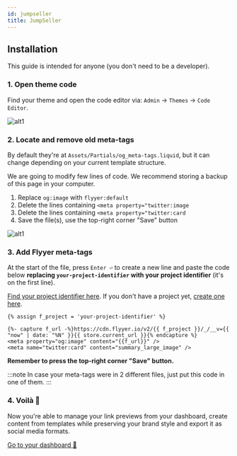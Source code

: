 ```yaml
---
id: jumpseller
title: JumpSeller
---
```


## Installation

This guide is intended for anyone (you don't need to be a developer).

### 1. Open theme code

Find your theme and open the code editor via: `Admin` -> `Themes` -> `Code Editor`.

![alt1](/img/guides/jumpseller1.png)

### 2. Locate and remove old meta-tags

By default they're at `Assets/Partials/og_meta-tags.liquid`, but it can change depending on your current template structure.

We are going to modify few lines of code. We recommend storing a backup of this page in your computer.

1. Replace `og:image` with `flyyer:default`
2. Delete the lines containing `<meta property="twitter:image`
3. Delete the lines containing `<meta property="twitter:card`
4. Save the file(s), use the top-right corner "Save" button

![alt1](/img/guides/jumpseller2.png)

### 3. Add Flyyer meta-tags

At the start of the file, press `Enter ⏎` to create a new line and paste the code below **replacing `your-project-identifier` with your project identifier** (it's on the first line).

[Find your project identifier here](https://flyyer.io/dashboard/_/projects/_/integrate?ref=docs). If you don't have a project yet, [create one here](https://flyyer.io/get-started?ref=docs).

```liquid title="Snippets/social-meta-tags.liquid" {1}
{% assign f_project = 'your-project-identifier' %}

{%- capture f_url -%}https://cdn.flyyer.io/v2/{{ f_project }}/_/__v={{ "now" | date: "%N" }}{{ store.current_url }}{% endcapture %}
<meta property="og:image" content="{{f_url}}" />
<meta name="twitter:card" content="summary_large_image" />
```

**Remember to press the top-right corner "Save" button.**

:::note
In case your meta-tags were in 2 different files, just put this code in one of them.
:::

### 4. Voilà 🎉

Now you're able to manage your link previews from your dashboard, create content from templates while preserving your brand style and export it as social media formats.

[Go to your dashboard 🚀](https://flyyer.io/dashboard/_/projects/_/)
